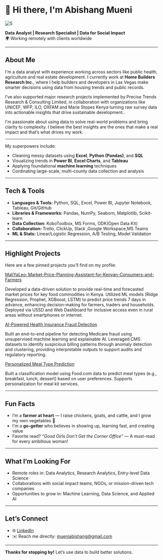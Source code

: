 # 👋 Hi there, I'm Abishang Mueni 

![5](https://github.com/user-attachments/assets/cdb4bca9-fb3c-4325-bb44-d86406d72b13)

 **Data Analyst | Research Specialist | Data for Social Impact**  
🌍 Working remotely with clients worldwide  

---

## About Me  
I'm a data analyst with experience working across sectors like public health, agriculture and real estate development. I currently work at **Home Builders Research Inc.**, where I help builders and developers in Las Vegas make smarter decisions using data from housing trends and public records.

I’ve also supported major research projects implemented by Precise Trends Research & Consulting Limited, in collaboration with organizations like UNICEF, WFP, ILO, OXFAM and Marie Stopes Kenya turning raw survey data into actionable insights that drive sustainable development..

I'm passionate about using data to solve real-world problems and bring clarity to complexity. I believe the best insights are the ones that make a real impact and that’s what drives my work.

---

My superpowers include:
- Cleaning messy datasets using **Excel**, **Python (Pandas)**, and **SQL**
- Visualizing trends in **Power BI**, **Excel Charts**, and **Tableau**
- Applying foundational **machine learning** techniques
- Cordinating large-scale, multi-county data collection and analysis

---

##  Tech & Tools

- **Languages & Tools:** Python, SQL, Excel, Power BI, Jupyter Notebook, Tableau, Git/GitHub  
- **Libraries & Frameworks:** Pandas, NumPy, Seaborn, Matplotlib, Scikit-learn  
- **Data Collection:** KoboToolbox, MS Forms, ODK(Open Data Kit) 
- **Collaboration:** Trello, ClickUp, Slack ,Google Workspace,MS Teams
- **ML & Stats:** Linear/Logistic Regression, A/B Testing, Model Validation  

---

##  Highlight Projects  
Here are a few pinned projects you’ll find on my profile:

[MaliYaLeo: Market-Price-Planning-Assistant-for-Kenyan-Consumers-and-Farmers](https://github.com/Abishang21/MaliYaLeo)

Developed a data-driven solution to provide real-time and forecasted market prices for key food commodities in Kenya. Utilized ML models (Ridge Regression, Prophet, XGBoost, LSTM) to predict price trends 7 days in advance, enhancing decision-making for farmers, traders and households. Deployed via USSD and Web Dashboard for inclusive access even in rural areas without smartphones or internet.

[AI-Powered Health Insurance Fraud Detection](https://github.com/Abishang21/AI-Powered-Health-Insurance-Fraud-Detection)

Built an end-to-end pipeline for detecting Medicare fraud using unsupervised machine learning and explainable AI. Leveraged CMS datasets to identify suspicious billing patterns through anomaly detection and clustering, providing interpretable outputs to support audits and regulatory reporting.

[Personalized Meal Type Prediction](https://github.com/Abishang21/Personalized-Meal-Type-Prediction)

Built a classification model using Food.com data to predict meal types (e.g., breakfast, lunch, dessert) based on user preferences. Supports personalization for meal kit services.

---

##  Fun Facts  
-  I’m a **farmer at heart** — I raise chickens, goats, and cattle, and I grow my own vegetables 🌿  
-  I'm a **go-getter** who believes in showing up, learning fast, and creating value  
-  Favorite read? _“Good Girls Don’t Get the Corner Office”_ — A must-read for every ambitious woman!

---

##  What I’m Looking For  
- Remote roles in: Data Analytics, Research Analytics, Entry-level Data Science  
- Collaborations with social impact teams, NGOs, or mission-driven tech companies  
- Opportunities to grow in: Machine Learning, Data Science, and Applied AI  

---

## Let’s Connect  
- 🌐 [LinkedIn](https://www.linkedin.com/in/abishangmueni/)    
- ✉️ Reach me directly: mueniabishang@gmail.com 

---

**Thanks for stopping by!** Let’s use data to build better solutions. 
